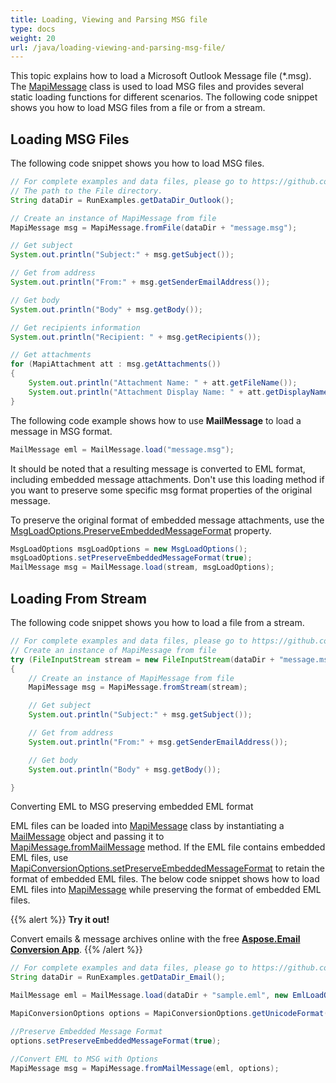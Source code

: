 ```yaml
---
title: Loading, Viewing and Parsing MSG file
type: docs
weight: 20
url: /java/loading-viewing-and-parsing-msg-file/
---
```



This topic explains how to load a Microsoft Outlook Message file (*.msg). The [MapiMessage](https://reference.aspose.com/email/java/com.aspose.email/mapimessage/) class is used to load MSG files and provides several static loading functions for different scenarios. The following code snippet shows you how to load MSG files from a file or from a stream.

## **Loading MSG Files**

The following code snippet shows you how to load MSG files.

~~~Java
// For complete examples and data files, please go to https://github.com/aspose-email/Aspose.Email-for-Java
// The path to the File directory.
String dataDir = RunExamples.getDataDir_Outlook();

// Create an instance of MapiMessage from file
MapiMessage msg = MapiMessage.fromFile(dataDir + "message.msg");

// Get subject
System.out.println("Subject:" + msg.getSubject());

// Get from address
System.out.println("From:" + msg.getSenderEmailAddress());

// Get body
System.out.println("Body" + msg.getBody());

// Get recipients information
System.out.println("Recipient: " + msg.getRecipients());

// Get attachments
for (MapiAttachment att : msg.getAttachments())
{
    System.out.println("Attachment Name: " + att.getFileName());
    System.out.println("Attachment Display Name: " + att.getDisplayName());
}
~~~

The following code example shows how to use **MailMessage** to load a message in MSG format.

```Java
MailMessage eml = MailMessage.load("message.msg");
```

It should be noted that a resulting message is converted to EML format, including embedded message attachments. Don't use this loading method if you want to preserve some specific msg format properties of the original message.

To preserve the original format of embedded message attachments, use the [MsgLoadOptions.PreserveEmbeddedMessageFormat](https://reference.aspose.com/email/java/com.aspose.email/loadoptions/#getPreserveEmbeddedMessageFormat--) property.

```Java
MsgLoadOptions msgLoadOptions = new MsgLoadOptions();
msgLoadOptions.setPreserveEmbeddedMessageFormat(true);
MailMessage msg = MailMessage.load(stream, msgLoadOptions);
```

## **Loading From Stream**

The following code snippet shows you how to load a file from a stream.

~~~Java
// For complete examples and data files, please go to https://github.com/aspose-email/Aspose.Email-for-Java
// Create an instance of MapiMessage from file
try (FileInputStream stream = new FileInputStream(dataDir + "message.msg"))
{
    // Create an instance of MapiMessage from file
    MapiMessage msg = MapiMessage.fromStream(stream);

    // Get subject
    System.out.println("Subject:" + msg.getSubject());

    // Get from address
    System.out.println("From:" + msg.getSenderEmailAddress());

    // Get body
    System.out.println("Body" + msg.getBody());

}
~~~

Converting EML to MSG preserving embedded EML format

EML files can be loaded into [MapiMessage](https://reference.aspose.com/email/java/com.aspose.email/mapimessage/) class by instantiating a [MailMessage](https://reference.aspose.com/email/java/com.aspose.email/mailmessage/#getHtmlBody()) object and passing it to [MapiMessage.fromMailMessage](https://reference.aspose.com/email/java/com.aspose.email/mapimessage/#fromMailMessage-java.lang.String-) method. If the EML file contains embedded EML files, use [MapiConversionOptions.setPreserveEmbeddedMessageFormat](https://reference.aspose.com/email/java/com.aspose.email/mapiconversionoptions/#setPreserveEmbeddedMessageFormat-boolean-) to retain the format of embedded EML files. The below code snippet shows how to load EML files into [MapiMessage](https://reference.aspose.com/email/java/com.aspose.email/mapimessage/) while preserving the format of embedded EML files.

{{% alert %}}
**Try it out!**

Convert emails & message archives online with the free [**Aspose.Email Conversion App**](https://products.aspose.app/email/Conversion).
{{% /alert %}}

~~~Java
// For complete examples and data files, please go to https://github.com/aspose-email/Aspose.Email-for-Java
String dataDir = RunExamples.getDataDir_Email();

MailMessage eml = MailMessage.load(dataDir + "sample.eml", new EmlLoadOptions());

MapiConversionOptions options = MapiConversionOptions.getUnicodeFormat();

//Preserve Embedded Message Format
options.setPreserveEmbeddedMessageFormat(true);

//Convert EML to MSG with Options
MapiMessage msg = MapiMessage.fromMailMessage(eml, options);
~~~
